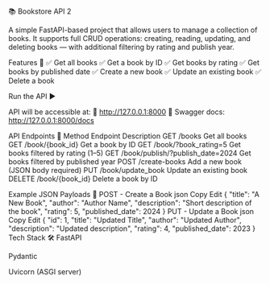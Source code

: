 📚 Bookstore API 2


A simple FastAPI-based project that allows users to manage a collection of books. It supports full CRUD operations: creating, reading, updating, and deleting books — with additional filtering by rating and publish year.


Features 🚀
✅ Get all books
✅ Get a book by ID
✅ Get books by rating
✅ Get books by published date
✅ Create a new book
✅ Update an existing book
✅ Delete a book


Run the API ▶️

API will be accessible at:
🔗 http://127.0.0.1:8000
📘 Swagger docs: http://127.0.0.1:8000/docs

API Endpoints 🔗
Method	Endpoint	Description
GET	/books	Get all books
GET	/book/{book_id}	Get a book by ID
GET	/book/?book_rating=5	Get books filtered by rating (1–5)
GET	/book/publish/?publish_date=2024	Get books filtered by published year
POST	/create-books	Add a new book (JSON body required)
PUT	/book/update_book	Update an existing book
DELETE	/book/{book_id}	Delete a book by ID

Example JSON Payloads 📌
POST - Create a Book
json
Copy
Edit
{
  "title": "A New Book",
  "author": "Author Name",
  "description": "Short description of the book",
  "rating": 5,
  "published_date": 2024
}
PUT - Update a Book
json
Copy
Edit
{
  "id": 1,
  "title": "Updated Title",
  "author": "Updated Author",
  "description": "Updated description",
  "rating": 4,
  "published_date": 2023
}
Tech Stack 🛠
FastAPI

Pydantic

Uvicorn (ASGI server)
